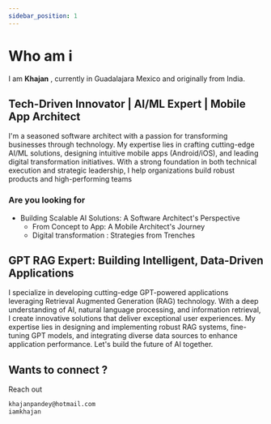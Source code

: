 ```yaml
---
sidebar_position: 1
---
```


# Who am i 

I am **Khajan** , currently in Guadalajara Mexico and originally from India.

## Tech-Driven Innovator | AI/ML Expert | Mobile App Architect

I'm a seasoned software architect with a passion for transforming businesses through technology. My expertise lies in crafting cutting-edge AI/ML solutions, designing intuitive mobile apps (Android/iOS), and leading digital transformation initiatives. With a strong foundation in both technical execution and strategic leadership, I help organizations build robust products and high-performing teams

### Are you looking for

- Building Scalable AI Solutions: A Software Architect's Perspective
  - From Concept to App: A Mobile Architect's Journey
  - Digital transformation : Strategies from Trenches

## GPT RAG Expert: Building Intelligent, Data-Driven Applications

I specialize in developing cutting-edge GPT-powered applications leveraging Retrieval Augmented Generation (RAG) technology. With a deep understanding of AI, natural language processing, and information retrieval, I create innovative solutions that deliver exceptional user experiences. My expertise lies in designing and implementing robust RAG systems, fine-tuning GPT models, and integrating diverse data sources to enhance application performance. Let's build the future of AI together.

## Wants to connect ?

Reach out 

```bash
khajanpandey@hotmail.com
iamkhajan
```
